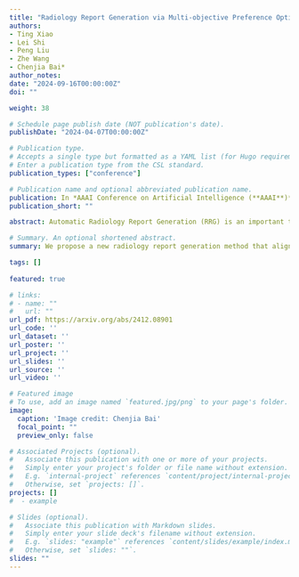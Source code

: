```yaml
---
title: "Radiology Report Generation via Multi-objective Preference Optimization."
authors:
- Ting Xiao
- Lei Shi
- Peng Liu
- Zhe Wang
- Chenjia Bai*
author_notes:
date: "2024-09-16T00:00:00Z"
doi: ""

weight: 38

# Schedule page publish date (NOT publication's date).
publishDate: "2024-04-07T00:00:00Z"

# Publication type.
# Accepts a single type but formatted as a YAML list (for Hugo requirements).
# Enter a publication type from the CSL standard.
publication_types: ["conference"]

# Publication name and optional abbreviated publication name.
publication: In *AAAI Conference on Artificial Intelligence (**AAAI**)*, 2025
publication_short: ""

abstract: Automatic Radiology Report Generation (RRG) is an important topic for alleviating the substantial workload of radiologists. Existing RRG approaches rely on supervised regression based on different architectures or additional knowledge injection, while the generated report may not align optimally with radiologists’ preferences. Especially, since the preferences of radiologists are inherently heterogeneous and multi-dimensional, e.g., some may prioritize report fluency, while others emphasize clinical accuracy. To address this problem, we propose a new RRG method via Multi-objective Preference Optimization (MPO) to align the pre-trained RRG model with multiple human preferences, which can be formulated by multi-dimensional reward functions and optimized by multi-objective reinforcement learning (RL). Specifically, we use a preference vector to represent the weight of preferences and use it as a condition for the RRG model. Then, a linearly weighed reward is obtained via a dot product between the preference vector and multi-dimensional reward. Next, the RRG model is optimized to align with the preference vector by optimizing such a reward via RL. In the training stage, we randomly sample diverse preference vectors from the preference space and align the model by optimizing the weighted multi-objective rewards, which leads to an optimal policy on the entire preference space. When inference, our model can generate reports aligned with specific preferences without further fine-tuning. Extensive experiments on two public datasets show the proposed method can generate reports that cater to different preferences in a single model and achieve state-of-the-art performance.

# Summary. An optional shortened abstract.
summary: We propose a new radiology report generation method that aligns the pre-trained model with multiple human preferences via preference-guided multi-objective optimization reinforcement learning.

tags: []
  
featured: true

# links:
# - name: ""
#   url: ""
url_pdf: https://arxiv.org/abs/2412.08901
url_code: ''
url_dataset: ''
url_poster: ''
url_project: ''
url_slides: ''
url_source: ''
url_video: ''

# Featured image
# To use, add an image named `featured.jpg/png` to your page's folder. 
image:
  caption: 'Image credit: Chenjia Bai'
  focal_point: ""
  preview_only: false

# Associated Projects (optional).
#   Associate this publication with one or more of your projects.
#   Simply enter your project's folder or file name without extension.
#   E.g. `internal-project` references `content/project/internal-project/index.md`.
#   Otherwise, set `projects: []`.
projects: []
#  - example

# Slides (optional).
#   Associate this publication with Markdown slides.
#   Simply enter your slide deck's filename without extension.
#   E.g. `slides: "example"` references `content/slides/example/index.md`.
#   Otherwise, set `slides: ""`.
slides: ""
---
```


